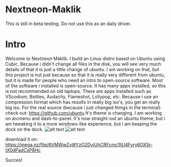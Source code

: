 # Nextneon-Maklik
This is still in beta testing. Do not use this as an daily driver.

<h1>Intro</h1>

Welcome to Nextneon Maklik.
I build an Linux distro based on Ubuntu using Cubic.
Because i didn't change all files in the disk, you will see very much details of that it is just a little change of ubuntu.
I am working on that, but this project is not just because so that it is really very different from ubuntu, but it is made for people who need an intro to open-source software.
Most of the software *i* installed is open-source.
It has many apps installed, so this is not recommended on old laptops.
There are apps installed such as VScodium, Bottles, Audacity, Flameshot, Lollypop, etc.
Because i use an compression format which has results in really big iso's, you get an really big iso.
For the real source (because i just changed things in the terminal) check out: https://github.com/ubuntu
It's theme is changing. I am working on arcmenu and dash-to-panel.
It's now straight-out an ubuntu theme, but i am tweaking it to a more windows-like experience, but i am keeping the dock on the dock.
![alt text](https://lh3.googleusercontent.com/pw/AP1GczPRKlWq-vbU8St8J6sbwTbqqEoEWYnfAgnipkdCGUnlpHtKx1pkVbhWhtVFb5VkUV8vt1cJ97rK1TNyIrSGTUTswE6nDKmWyVajbf9vuUJJF4LFKKgAUbFZoQnHSFHKWz52kqIfzQ-ayx6Rc9GUPd7I=w1276-h797-s-no?authuser=0)
![alt text](https://lh3.googleusercontent.com/pw/AP1GczP8U0eKK-A_ul24ahTZ1mrDqPmIns42VaTC7629nXq76AQkdnfuSavYJXZlIY69AGOrPrdb14JlaxkiwKO2AmV_6S0wyuMd6MaZAc0EN9DOTmxGde06qUdTTKiorMUYNkNzOTwefgKznrdnQwl9Lu59=w1279-h796-s-no?authuser=0)

download it on: https://mega.nz/file/6VMWwZyI#YzO2DyiUhCRFcmc1llU4Fyry6OX5r-tX0dPadCxP8Hc

Succes!
